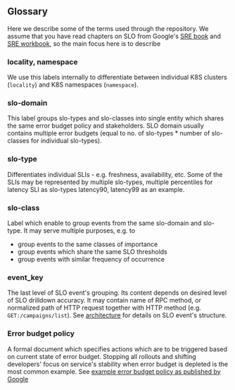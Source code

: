 ## Glossary
Here we describe some of the terms used through the repository. We assume that you have read chapters on SLO from Google's [SRE book](https://landing.google.com/sre/sre-book/toc/) and [SRE workbook](https://landing.google.com/sre/workbook/toc/), so the main focus here is to describe

### locality, namespace
We use this labels internally to differentiate between individual K8S clusters (`locality`) and K8S namespaces (`namespace`).

### slo-domain
This label groups slo-types and slo-classes into single entity which shares the same error budget policy and stakeholders. SLO domain usually contains multiple error budgets (equal to no. of slo-types * number of slo-classes for individual slo-types).

### slo-type
Differentiates individual SLIs - e.g. freshness, availability, etc. Some of the SLIs may be represented by multiple slo-types, multiple percentiles for latency SLI as slo-types latency90, latency99 as an example.

### slo-class
Label which enable to group events from the same slo-domain and slo-type. It may serve multiple purposes, e.g. to
- group events to the same classes of importance
- group events which share the same SLO thresholds
- group events with similar frequency of occurrence

### event_key
The last level of SLO event's grouping. Its content depends on desired level of SLO drilldown accuracy. It may contain name of RPC method, or normalized path of HTTP request together with HTTP method (e.g. `GET:/campaigns/list`). See [architecture](./architecture.md) for details on SLO event's structure.

### Error budget policy
A formal document which specifies actions which are to be triggered based on current state of error budget. Stopping all rollouts and shifting developers' focus on service's stability when error budget is depleted is the most common example. See [example error budget policy as published by Google](https://landing.google.com/sre/workbook/chapters/error-budget-policy/)